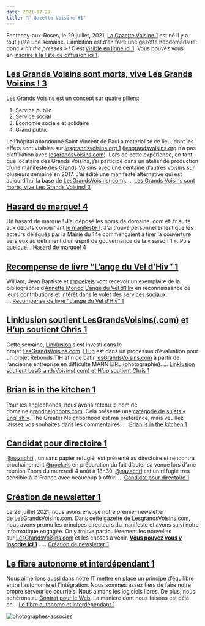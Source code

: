```yaml
---
date: 2021-07-29
title: "📰 Gazette Voisine #1"
---
```

Fontenay-aux-Roses, le 29 juillet, 2021, [La Gazette Voisine 1](https://forum.lesgrandsvoisins.com/) est né il y a tout juste une semaine. L’ambition est d’en faire une gazette hebdomadaire: donc « _hit the presses_ » ! C’est [visible en ligne ici 1](https://forum.lesgrandsvoisins.com/). Vous pouvez vous en [inscrire à la liste de diffusion ici 1](https://list.lesgrandsvoisins.com/subscription/form).

## [](https://forum.lesgrandsvoisins.com/t/la-gazette-voisine-1-2021-07-29/30#les-grands-voisins-sont-morts-vive-les-grands-voisins-httpsmailinglesgrandsvoisinscomtles-grands-voisins-sont-morts-vive-les-grands-voisins14-1)[Les Grands Voisins sont morts, vive Les Grands Voisins ! 3](https://forum.lesgrandsvoisins.com/t/les-grands-voisins-sont-morts-vive-les-grands-voisins/14)

Les Grands Voisins est un concept sur quatre piliers:

1. Service public
2. Service social
3. Économie sociale et solidaire
4. Grand public

Le l’hôpital abandonné Saint Vincent de Paul a matérialisé ce lieu, dont les effets sont visibles sur [lesgrandsvoisins.org 1](https://www.lesgrandsvoisins.org/) ([lesgrandsvoisins.org](http://lesgrandsvoisins.org/) n’a pas d’affiliation avec [lesgrandsvoisins.com](http://lesgrandsvoisins.com/)). Lors de cette expérience, en tant que locataire des Grands Voisins, j’ai participé dans un atelier de production d’une [manifeste des Grands Voisins](https://focus.lesgrandsvoisins.com/doc/tip/www/fr.md) avec une centaine d’autres voisins sur plusieurs semaine en 2017. J’ai édité une manifeste alternative qui est aujourd’hui la base de [LesGrandsVoisins(.com)](https://www.lesgrandsvoisins.com/). … [Les Grands Voisins sont morts, vive Les Grands Voisins! 3](https://forum.lesgrandsvoisins.com/t/les-grands-voisins-sont-morts-vive-les-grands-voisins/14)

## [](https://forum.lesgrandsvoisins.com/t/la-gazette-voisine-1-2021-07-29/30#hasard-de-marquehttpsmailinglesgrandsvoisinscomthasard-de-marque32-2)[Hasard de marque! 4](https://forum.lesgrandsvoisins.com/t/hasard-de-marque/32)

Un hasard de marque ! J’ai déposé les noms de domaine .com et .fr suite aux débats concernant [le manifeste 1](https://forum.lesgrandsvoisins.com/t/manifeste-les-grands-voisins/11). J’ai trouvé personnellement que les acteurs délégués par la Mairie du 14e commençaient à tirer la couverture vers eux au détriment d’un esprit de gouvernance de la « saison 1 ». Puis quelque… [Hasard de marque! 4](https://forum.lesgrandsvoisins.com/t/hasard-de-marque/32)

## [](https://forum.lesgrandsvoisins.com/t/la-gazette-voisine-1-2021-07-29/30#recompense-de-livre-ldquolrsquoange-du-vel-drsquohivrdquohttpsmailinglesgrandsvoisinscomtrecompense-de-livre-lange-du-vel-dhiv37-3)[Recompense de livre “L’ange du Vel d’Hiv” 1](https://forum.lesgrandsvoisins.com/t/recompense-de-livre-lange-du-vel-dhiv/37)

William, Jean Baptiste et [@poekels](https://forum.lesgrandsvoisins.com/etc/who/k/kelseypoe/fr.md) vont recevoir un exemplaire de la bibliographie d’[Annette Monod](https://www.huguenots.fr/2019/02/annette-monod-lange-du-vel-dhiv-de-drancy-et-des-camps-du-loiret-lettre-62/) [L’ange du Vel d’Hiv](https://www.amazon.fr/Annette-Monod-VeldHiv-Drancy-Loiret/dp/2356181318/) en reconnaissance de leurs contributions et intérêt dans le volet des services sociaux. … [Recompense de livre “L’ange du Vel d’Hiv” 1](https://forum.lesgrandsvoisins.com/t/recompense-de-livre-lange-du-vel-dhiv/37)

## [](https://forum.lesgrandsvoisins.com/t/la-gazette-voisine-1-2021-07-29/30#linklusion-soutient-lesgrandsvoisinscom-et-hrsquoup-soutient-chrishttpsmailinglesgrandsvoisinscomtlinklusion-soutient-lesgrandsvoisins-com-et-hup-soutient-chris38-4)[Linklusion soutient LesGrandsVoisins(.com) et H’up soutient Chris 1](https://forum.lesgrandsvoisins.com/t/linklusion-soutient-lesgrandsvoisins-com-et-hup-soutient-chris/38)

Cette semaine, [Linklusion](https://www.linkclusion.fr/) s’est investi dans le projet [LesGrandsVoisins.com](http://lesgrandsvoisins.com/). [H’up](https://www.h-up.fr/) est dans un processus d’évaluation pour un projet Rebonds TIH afin de bâtir [lesGrandsVoisins.com](http://lesgrandsvoisins.com/) à partir de l’ancienne entreprise en difficulté MANN EIRL (photographie). … [Linklusion soutient LesGrandsVoisins(.com) et H’up soutient Chris 1](https://forum.lesgrandsvoisins.com/t/linklusion-soutient-lesgrandsvoisins-com-et-hup-soutient-chris/38)

## [](https://forum.lesgrandsvoisins.com/t/la-gazette-voisine-1-2021-07-29/30#brian-is-in-the-kitchenhttpsmailinglesgrandsvoisinscomtbrian-is-in-the-kitchen39-5)[Brian is in the kitchen 1](https://forum.lesgrandsvoisins.com/t/brian-is-in-the-kitchen/39)

Pour les anglophones, nous avons retenu le nom de domaine [grandneighbors.com](https://grandneighbors.com/). Cela présente une [catégorie de sujets « English »](https://forum.lesgrandsvoisins.com/c/english/5). The Greater Neighborhood est ma preference, mais veuillez laissez vos souhaites dans les commentaires. … [Brian is in the kitchen 1](https://forum.lesgrandsvoisins.com/t/brian-is-in-the-kitchen/39)

## [](https://forum.lesgrandsvoisins.com/t/la-gazette-voisine-1-2021-07-29/30#candidat-pour-directoirehttpsmailinglesgrandsvoisinscomtcandidat-pour-directoire40-6)[Candidat pour directoire 1](https://forum.lesgrandsvoisins.com/t/candidat-pour-directoire/40)

[@nazachri](https://forum.lesgrandsvoisins.com/etc/who/f/farrokhnazaraghaei/fr.md) , un sans papier refugié, est présenté au directoire et rencontra prochainement [@poekels](https://forum.lesgrandsvoisins.com/etc/who/k/kelseypoe/fr.md) en préparation du fait d’acter sa venue lors d’une réunion Zoom du mercredi 4 août à 18h30. [@nazachri](https://forum.lesgrandsvoisins.com/etc/who/f/farrokhnazaraghaei/fr.md) est un réfugié très sensible à la France avec beaucoup à offrir. … [Candidat pour directoire 1](https://forum.lesgrandsvoisins.com/t/candidat-pour-directoire/40)

## [](https://forum.lesgrandsvoisins.com/t/la-gazette-voisine-1-2021-07-29/30#cration-de-newsletterhttpsmailinglesgrandsvoisinscomtcreation-de-newsletter16-7)[Création de newsletter 1](https://forum.lesgrandsvoisins.com/t/creation-de-newsletter/16)

Le 29 juillet 2021, nous avons envoyé notre premier newsletter de [LesGrandsVoisins.com](http://lesgrandsvoisins.com/). Dans cette gazette de [LesgrandsVoisins.com](http://lesgrandsvoisins.com/), nous avons promu les principes directeurs du manifeste et avons suivi notre informatique engagée. On y trouve particulièrement les nouvelles sur [LesGrandsVoisins.com](http://lesgrandsvoisins.com/) et les choses à venir. **[Vous pouvez vous y inscrire ici 1](https://list.lesgrandsvoisins.com/subscription/form)** . … [Création de newsletter 1](https://forum.lesgrandsvoisins.com/t/creation-de-newsletter/16)

## [](https://forum.lesgrandsvoisins.com/t/la-gazette-voisine-1-2021-07-29/30#le-fibre-autonome-et-interdpendanthttpsmailinglesgrandsvoisinscomtle-fibre-autonome-et-interdependant41-8)[Le fibre autonome et interdépendant 1](https://forum.lesgrandsvoisins.com/t/le-fibre-autonome-et-interdependant/41)

Nous aimerions aussi dans notre IT mettre en place un principe d’équilibre entre l’autonomie et l’intégration. Nous sommes assez fiers de faire notre propre serveur de courriels. Nous aimons les logiciels libres. De plus, nous adhérons au [Contrat pour le Web](https://contractfortheweb.org/fr/). La manière dont nous faisons est déjà ce… [Le fibre autonome et interdépendant 1](https://forum.lesgrandsvoisins.com/t/le-fibre-autonome-et-interdependant/41)

![photographes-associes](https://com.grandsvoisins.com/uploads/default/original/1X/e353be10bf1060fd13ed93804f5ddf23aff330ad.jpeg)